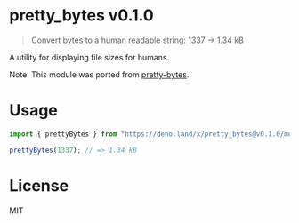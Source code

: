 # pretty_bytes v0.1.0

> Convert bytes to a human readable string: 1337 → 1.34 kB

A utility for displaying file sizes for humans.

Note: This module was ported from
[pretty-bytes](https://github.com/sindresorhus/pretty-bytes).

# Usage

```ts
import { prettyBytes } from "https://deno.land/x/pretty_bytes@v0.1.0/mod.ts";

prettyBytes(1337); // => 1.34 kB
```

# License

MIT

